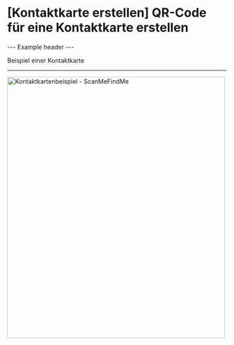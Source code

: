 <h1>[Kontaktkarte erstellen] QR-Code für eine Kontaktkarte erstellen</h1>

--- Example header ---

Beispiel einer Kontaktkarte

----------

<p>
<img src="https://media.scanmefindme.com/dynamic/contact/contact-popup.png"
width="500" height="600" alt="Kontaktkartenbeispiel - ScanMeFindMe"></p>
